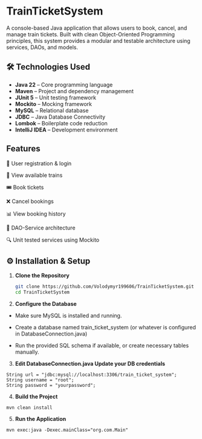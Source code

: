 # TrainTicketSystem
A console-based Java application that allows users to book, cancel, and manage train tickets. Built with clean Object-Oriented Programming principles, this system provides a modular and testable architecture using services, DAOs, and models.

## 🛠 Technologies Used

- **Java 22** – Core programming language
- **Maven** – Project and dependency management
- **JUnit 5** – Unit testing framework
- **Mockito** – Mocking framework
- **MySQL** – Relational database
- **JDBC** – Java Database Connectivity
- **Lombok** – Boilerplate code reduction
- **IntelliJ IDEA** – Development environment


## Features

🧍 User registration & login

🚆 View available trains

🎟 Book tickets

❌ Cancel bookings

📊 View booking history

🔧 DAO-Service architecture

🔍 Unit tested services using Mockito


## ⚙️ Installation & Setup

1. **Clone the Repository**
   ```bash
   git clone https://github.com/Volodymyr199606/TrainTicketSystem.git
   cd TrainTicketSystem
    ```

2. **Configure the Database**

- Make sure MySQL is installed and running.

- Create a database named train_ticket_system (or whatever is configured in DatabaseConnection.java)

- Run the provided SQL schema if available, or create necessary tables manually.

3. **Edit DatabaseConnection.java Update your DB credentials**

```
String url = "jdbc:mysql://localhost:3306/train_ticket_system";
String username = "root";
String password = "yourpassword";
```
4. **Build the Project**

````
mvn clean install
````

5. **Run the Application**

````
mvn exec:java -Dexec.mainClass="org.com.Main"
````